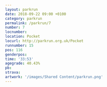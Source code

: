 ```yaml
---
layout: parkrun
date: 2018-09-22 09:00 +0100
category: parkrun
permalink: /parkrun/7
number: 7
locnumber: 
location: Pocket
locurl: http://parkrun.org.uk/Pocket
runnumber: 15
pos: 116
genderpos: 
time: '33:53'
agegrade: 40.43%
pb: 
strava: 
artwork: '/images/Shared Content/parkrun.png'
---
```

